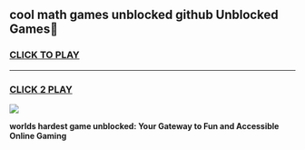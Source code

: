 
## cool math games unblocked github Unblocked Games👋
<h3>
<a href="https://premium.freeplayer.one?title=cool_math_games_unblocked_github&ref=16F">CLICK TO PLAY</a></h3>
<hr>

<h3>
<a href="https://premium.freeplayer.one?title=cool_math_games_unblocked_github&ref=16F">CLICK 2 PLAY</a>
  
</h3>

<a href="https://premium.freeplayer.one?title=cool_math_games_unblocked_github&ref=16F/"><img src="https://clearcache.store/games.png"></a>


**worlds hardest game unblocked: Your Gateway to Fun and Accessible Online Gaming**
